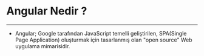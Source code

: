 # Angular Nedir ?

---

- Angular; Google tarafından JavaScript temelli geliştirilen, SPA(Single Page Application) oluşturmak için tasarlanmış olan "open source" Web uygulama mimarisidir. 

